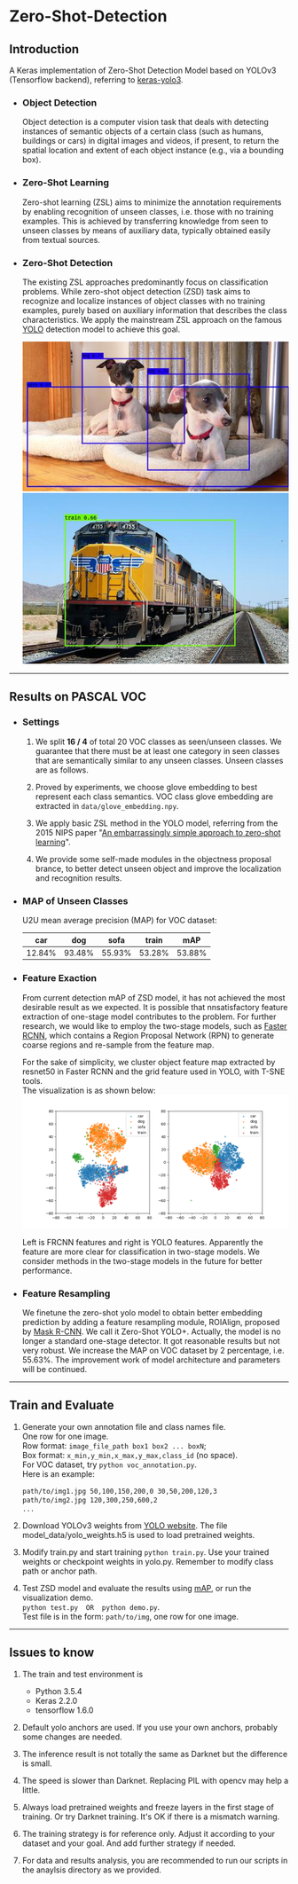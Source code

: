 # Zero-Shot-Detection

## Introduction

A Keras implementation of Zero-Shot Detection Model based on YOLOv3 (Tensorflow backend),
referring to [keras-yolo3](https://github.com/qqwweee/keras-yolo3).

- ### Object Detection

    Object detection is a computer vision task that deals with detecting instances of
    semantic objects of a certain class (such as humans, buildings or cars) in digital
    images and videos, if present, to return the spatial location and extent of each
    object instance (e.g., via a bounding box). 

- ### Zero-Shot Learning

    Zero-shot learning (ZSL) aims to minimize the annotation requirements by enabling
    recognition of unseen classes, i.e. those with no training examples. This is achieved
    by transferring knowledge from seen to unseen classes by means of auxiliary data,
    typically obtained easily from textual sources.

- ### Zero-Shot Detection

    The existing ZSL approaches predominantly focus on classification problems. While
    zero-shot object detection (ZSD) task aims to recognize and localize instances of
    object classes with no training examples, purely based on auxiliary information that
    describes the class characteristics. We apply the mainstream ZSL approach on the
    famous [YOLO](https://arxiv.org/abs/1506.02640) detection model to achieve this goal.
    
    ![](results/00001_res.jpg)  
    ![](results/00002_res.jpg)

---

## Results on PASCAL VOC

- ### Settings

    1. We split **16 / 4** of total 20 VOC classes as seen/unseen classes. We guarantee that
    there must be at least one category in seen classes that are semantically similar to
    any unseen classes. Unseen classes are as follows.
    
    2. Proved by experiments, we choose glove embedding to best represent each class 
    semantics. VOC class glove embedding are extracted in `data/glove_embedding.npy`.  
    
    3. We apply basic ZSL method in the YOLO model, referring from the 2015 NIPS paper
     "[An embarrassingly simple approach to zero-shot learning](https://dl.acm.org/citation.cfm?id=3045347)".
     
    4. We provide some self-made modules in the objectness proposal brance, to better
    detect unseen object and improve the localization and recognition results.

- ### MAP of Unseen Classes
    
    U2U mean average precision (MAP) for VOC dataset:
    
    |   car  |   dog  |  sofa  | train  |   mAP  |
    |:------:|:------:|:------:|:------:|:------:|
    | 12.84% | 93.48% | 55.93% | 53.28% | 53.88% |

- ### Feature Exaction

    From current detection mAP of ZSD model, it has not achieved the most desirable 
    result as we expected. It is possible that nnsatisfactory feature extraction of
    one-stage model contributes to the problem. For further research, we would like to
    employ the two-stage models, such as [Faster RCNN](https://arxiv.org/abs/1506.01497),
    which contains a Region Proposal Network (RPN) to generate coarse regions and
    re-sample from the feature map.
    
    For the sake of simplicity, we cluster object feature map extracted by resnet50 in 
    Faster RCNN and the grid feature used in YOLO, with T-SNE tools.  
    The visualization is as shown below:
    ![](results/t-sne.png)  
    
    Left is FRCNN features and right is YOLO features. Apparently the feature are more
    clear for classification in two-stage models. We consider methods in the two-stage
    models in the future for better performance.
    
- ### Feature Resampling
    
    We finetune the zero-shot yolo model to obtain better embedding prediction by adding
    a feature resampling module, ROIAlign, proposed by [Mask R-CNN](https://arxiv.org/abs/1703.06870).
    We call it Zero-Shot YOLO+. Actually, the model is no longer a standard one-stage
    detector. It got reasonable results but not very robust. We increase the MAP on VOC
    dataset by 2 percentage, i.e. 55.63%. The improvement work of model architecture and
    parameters will be continued.


---

## Train and Evaluate

1. Generate your own annotation file and class names file.  
    One row for one image.  
    Row format: `image_file_path box1 box2 ... boxN`;  
    Box format: `x_min,y_min,x_max,y_max,class_id` (no space).  
    For VOC dataset, try `python voc_annotation.py`.  
    Here is an example:
    ```
    path/to/img1.jpg 50,100,150,200,0 30,50,200,120,3
    path/to/img2.jpg 120,300,250,600,2
    ...
    ```

2.  Download YOLOv3 weights from [YOLO website](http://pjreddie.com/darknet/yolo/). The
file model_data/yolo_weights.h5 is used to load pretrained weights.

3. Modify train.py and start training `python train.py`. Use your trained weights or
checkpoint weights in yolo.py. Remember to modify class path or anchor path.

4. Test ZSD model and evaluate the results using [mAP](https://github.com/Cartucho/mAP), 
or run the visualization demo.  
`python test.py  OR  python demo.py`.  
Test file is in the form: `path/to/img`, one row for one image.  

---

## Issues to know

1. The train and test environment is
    - Python 3.5.4
    - Keras 2.2.0
    - tensorflow 1.6.0

2. Default yolo anchors are used. If you use your own anchors, probably some changes are
needed.

3. The inference result is not totally the same as Darknet but the difference is small.

4. The speed is slower than Darknet. Replacing PIL with opencv may help a little.

5. Always load pretrained weights and freeze layers in the first stage of training. Or
try Darknet training. It's OK if there is a mismatch warning.

6. The training strategy is for reference only. Adjust it according to your dataset and
your goal. And add further strategy if needed.

7. For data and results analysis, you are recommended to run our scripts in the anaylsis 
directory as we provided.
